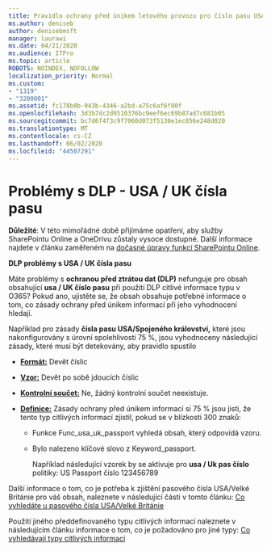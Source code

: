 ```yaml
---
title: Pravidlo ochrany před únikem letového provozu pro číslo pasu USA/Uk nefunguje
ms.author: deniseb
author: denisebmsft
manager: laurawi
ms.date: 04/21/2020
ms.audience: ITPro
ms.topic: article
ROBOTS: NOINDEX, NOFOLLOW
localization_priority: Normal
ms.custom:
- "1319"
- "3200001"
ms.assetid: fc178b8b-943b-4346-a2bd-a75c6af6f80f
ms.openlocfilehash: 3d3b7dc2d9510376bc9eef6ec69b87ad7c681b05
ms.sourcegitcommit: bc7d6f4f3c9f7060d073f5130e1ec856e248d020
ms.translationtype: MT
ms.contentlocale: cs-CZ
ms.lasthandoff: 06/02/2020
ms.locfileid: "44507291"
---
```

# <a name="problems-with-dlp---usuk-passport-numbers"></a>Problémy s DLP - USA / UK čísla pasu

**Důležité**: V této mimořádné době přijímáme opatření, aby služby SharePointu Online a OneDrivu zůstaly vysoce dostupné. Další informace najdete v článku zaměřeném na [dočasné úpravy funkcí SharePointu Online](https://aka.ms/ODSPAdjustments).

**DLP problémy s USA / UK čísla pasu**

Máte problémy s **ochranou před ztrátou dat (DLP)** nefunguje pro obsah obsahující **usa / UK číslo pasu** při použití DLP citlivé informace typu v O365? Pokud ano, ujistěte se, že obsah obsahuje potřebné informace o tom, co zásady ochrany před únikem informací při jeho vyhodnocení hledají.
  
Například pro zásady **čísla pasu USA/Spojeného království,** které jsou nakonfigurovány s úrovní spolehlivosti 75 %, jsou vyhodnoceny následující zásady, které musí být detekovány, aby pravidlo spustilo
  
- **[Formát:](https://docs.microsoft.com/microsoft-365/compliance/sensitive-information-type-entity-definitions#format-77)** Devět číslic

- **[Vzor:](https://docs.microsoft.com/microsoft-365/compliance/sensitive-information-type-entity-definitions#pattern-77)** Devět po sobě jdoucích číslic

- **[Kontrolní součet:](https://docs.microsoft.com/microsoft-365/compliance/sensitive-information-type-entity-definitions#checksum-76)** Ne, žádný kontrolní součet neexistuje.

- **[Definice:](https://docs.microsoft.com/microsoft-365/compliance/sensitive-information-type-entity-definitions#definition-77)** Zásady ochrany před únikem informací si 75 % jsou jisti, že tento typ citlivých informací zjistil, pokud se v blízkosti 300 znaků:

  - Funkce Func_usa_uk_passport vyhledá obsah, který odpovídá vzoru.

  - Bylo nalezeno klíčové slovo z Keyword_passport.

    Například následující vzorek by se aktivuje pro **usa / Uk pas číslo** politiky: US Passport číslo 123456789

Další informace o tom, co je potřeba k zjištění pasového čísla USA/Velké Británie pro váš obsah, naleznete v následující části v tomto článku: [Co vyhledáte u pasového čísla USA/Velké Británie](https://docs.microsoft.com/microsoft-365/compliance/sensitive-information-type-entity-definitions#us--uk-passport-number)
  
Použití jiného předdefinovaného typu citlivých informací naleznete v následujícím článku informace o tom, co je požadováno pro jiné typy: [Co vyhledávají typy citlivých informací](https://docs.microsoft.com/microsoft-365/compliance/sensitive-information-type-entity-definitions)
  